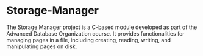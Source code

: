 # Storage-Manager
The Storage Manager project is a C-based module developed as part of the Advanced Database Organization course. It provides functionalities for managing pages in a file, including creating, reading, writing, and manipulating pages on disk.
